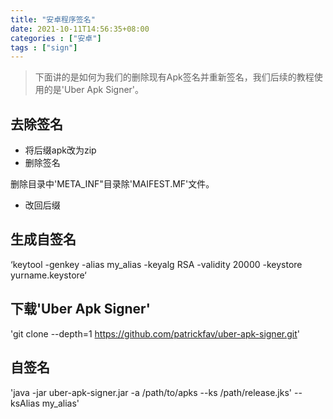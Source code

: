 ```yaml
---
title: "安卓程序签名"
date: 2021-10-11T14:56:35+08:00
categories : ["安卓"]
tags : ["sign"]
---
```

> 下面讲的是如何为我们的删除现有Apk签名并重新签名，我们后续的教程使用的是'Uber Apk Signer'。

## 去除签名
- 将后缀apk改为zip
- 删除签名 
 
删除目录中'META_INF"目录除'MAIFEST.MF'文件。

- 改回后缀

## 生成自签名
‘keytool -genkey -alias my_alias -keyalg RSA -validity 20000 -keystore yurname.keystore‘

## 下载'Uber Apk Signer'      
'git clone --depth=1 https://github.com/patrickfav/uber-apk-signer.git'

## 自签名
'java -jar uber-apk-signer.jar -a /path/to/apks --ks /path/release.jks' --ksAlias my_alias'
